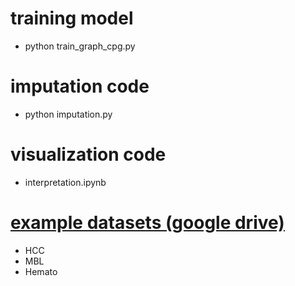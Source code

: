 # training model
* python train_graph_cpg.py
# imputation code
* python imputation.py
# visualization code
* interpretation.ipynb
# [example datasets (google drive)](https://drive.google.com/drive/folders/1p2k_DMOfId1xqlvIv-B7D4rXtzpFlB-3?usp=sharing)
* HCC
* MBL
* Hemato


